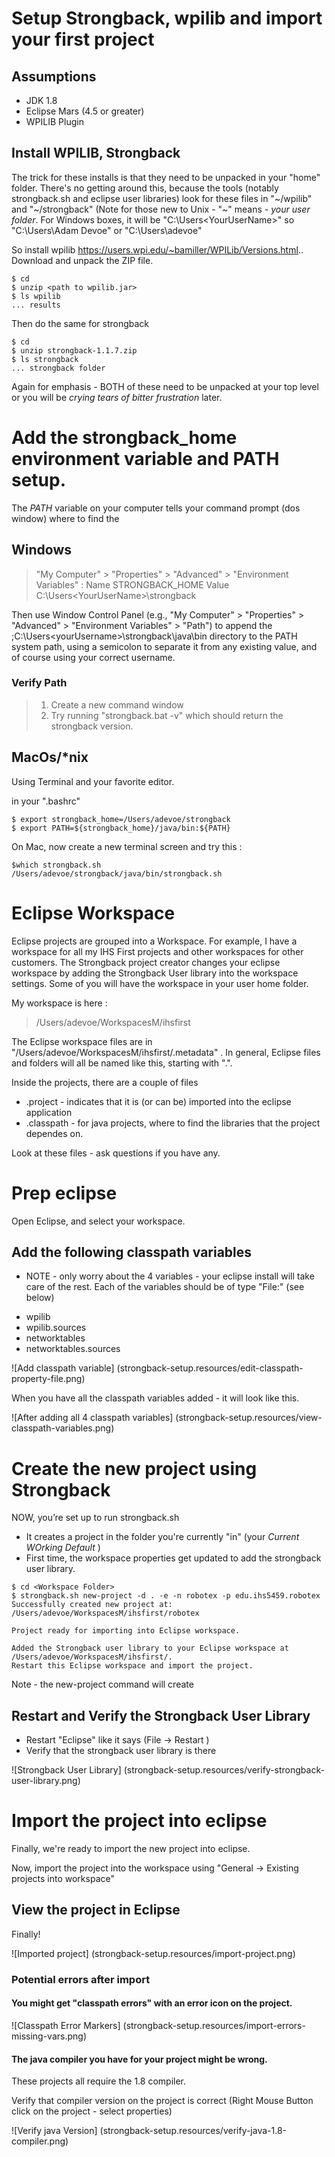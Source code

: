 # Setup Strongback, wpilib and import your first project

## Assumptions

* JDK 1.8
* Eclipse Mars (4.5 or greater)
* WPILIB Plugin

## Install WPILIB, Strongback

The trick for these installs is that they need to be unpacked in your "home" folder. 
There's no getting around this, because the tools (notably strongback.sh and 
eclipse user libraries) look for these files in "~/wpilib" and "~/strongback" (Note for 
those new to Unix - "~" means - *your user folder*. For Windows boxes, it will be 
"C:\Users\<YourUserName>" so "C:\Users\Adam Devoe" or "C:\Users\adevoe"

So install wpilib https://users.wpi.edu/~bamiller/WPILib/Versions.html..  Download and unpack the ZIP file. 

```
$ cd 
$ unzip <path to wpilib.jar> 
$ ls wpilib 
... results 
```
 
Then do the same for strongback

```
$ cd 
$ unzip strongback-1.1.7.zip
$ ls strongback
... strongback folder
```

Again for emphasis - BOTH of these need to be unpacked at your top level or you will 
be _crying tears of bitter frustration_ later.


# Add the strongback_home environment variable and PATH setup.

The *PATH* variable on your computer tells your command prompt (dos window) where to find 
the 

## Windows
>  "My Computer" > "Properties" > "Advanced" > "Environment Variables" :
Name STRONGBACK_HOME
Value C:\Users\<YourUserName>\strongback 

Then use Window Control Panel (e.g., "My Computer" > "Properties" > "Advanced" > "Environment Variables" > "Path") to append the ;C:\Users\<yourUsername>\strongback\java\bin directory to the PATH system path, using a semicolon to separate it from any existing value, and of course using your correct username.

### Verify Path

> 1. Create a new command window
> 2. Try running "strongback.bat -v" which should return the strongback version.

## MacOs/*nix 

Using Terminal and your favorite editor.

in your ".bashrc"
```
$ export strongback_home=/Users/adevoe/strongback
$ export PATH=${strongback_home}/java/bin:${PATH}
```

On Mac, now create a new terminal screen and try this : 

```
$which strongback.sh
/Users/adevoe/strongback/java/bin/strongback.sh
````


# Eclipse Workspace

Eclipse projects are grouped into a Workspace.  For example, I have a workspace for all my IHS First projects and other workspaces for other customers.  The Strongback project creator 
changes your eclipse workspace by adding the Strongback User library into the workspace settings.    Some of you will have the workspace in your user home folder.  

My workspace is here : 

> /Users/adevoe/WorkspacesM/ihsfirst

The Eclipse workspace files are in "/Users/adevoe/WorkspacesM/ihsfirst/.metadata" .  In general, Eclipse files and folders will all be named like this, starting with ".".

Inside the projects, there are a couple of files 

*  .project - indicates that it is (or can be) imported into the eclipse application
*  .classpath - for java projects, where to find the libraries that the project dependes on.

Look at these files - ask questions if you have any.  
 

# Prep eclipse

Open Eclipse, and select your workspace.  


## Add the following classpath variables

 - NOTE - only worry about the 4 variables - your eclipse install will take care of the rest.  Each of the variables should be of type "File:" (see below)
 
* wpilib
* wpilib.sources
* networktables
* networktables.sources
 
![Add classpath variable]
(strongback-setup.resources/edit-classpath-property-file.png)

When you have all the classpath variables added - it will look like this.  

![After adding all 4 classpath variables]
(strongback-setup.resources/view-classpath-variables.png)


# Create the new project using Strongback

NOW, you’re set up to run strongback.sh

*  It creates a project in the folder you're currently "in" (your *Current WOrking Default* )
*  First time, the workspace properties get updated to add the strongback user library.

```
$ cd <Workspace Folder> 
$ strongback.sh new-project -d . -e -n robotex -p edu.ihs5459.robotex
Successfully created new project at: /Users/adevoe/WorkspacesM/ihsfirst/robotex

Project ready for importing into Eclipse workspace.

Added the Strongback user library to your Eclipse workspace at /Users/adevoe/WorkspacesM/ihsfirst/.
Restart this Eclipse workspace and import the project.
```

Note - the new-project command will create 

## Restart and Verify the Strongback User Library

* Restart "Eclipse" like it says (File -> Restart ) 
* Verify that the strongback user library is there

![Strongback User Library]
(strongback-setup.resources/verify-strongback-user-library.png)


# Import the project into eclipse 

Finally, we're ready to import the new project into eclipse.

Now, import the project into the workspace using "General -> Existing projects into workspace"

## View the project in Eclipse

Finally!

![Imported project]
(strongback-setup.resources/import-project.png)

### Potential  errors after import 

#### You might get "classpath errors" with an error icon on the project.
![Classpath Error Markers]
(strongback-setup.resources/import-errors-missing-vars.png)
 


#### The java compiler you have for your project might be wrong.

These projects all require the 1.8 compiler.

Verify that compiler version on the project  is correct (Right Mouse Button click on the project - select properties)

![Verify java Version]
(strongback-setup.resources/verify-java-1.8-compiler.png)





